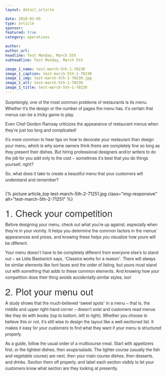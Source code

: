```yaml
---
layout: detail_article

date: 2018-03-05
type: article
sponsor:
featured: true
category: operations        

author:  
author_url: 
headline: Test Monday, March 5th
subheadline: Test Monday, March 5th

image_1_name: test-march-5th-1-70230
image_1_caption: test-march-5th-1-70230
image_1_img: test-march-5th-1-70230.jpg
image_1_alt: test-march-5th-1-70230
image_1_title: test-march-5th-1-70230
---
```

<p style="box-sizing: border-box; margin: 0px 0px 10px; padding: 0px; border: 0px; font-family: 'Helvetica Neue', Helvetica, Arial, sans-serif; font-stretch: inherit; line-height: inherit; vertical-al<!--more-->ign: baseline; color: #333333;">Surprisingly, one of the most common problems of restaurants is its menu. Whether it&rsquo;s the design or the number of pages the menu has, it&rsquo;s certain that menus can be a tricky game to play.</p>
<p style="box-sizing: border-box; margin: 0px 0px 10px; padding: 0px; border: 0px; font-family: 'Helvetica Neue', Helvetica, Arial, sans-serif; font-stretch: inherit; line-height: inherit; vertical-align: baseline; color: #333333;">Even Chef Gordon Ramsay criticizes the appearance of restaurant menus when they&rsquo;re just too long and complicated!</p>
<p style="box-sizing: border-box; margin: 0px 0px 10px; padding: 0px; border: 0px; font-family: 'Helvetica Neue', Helvetica, Arial, sans-serif; font-stretch: inherit; line-height: inherit; vertical-align: baseline; color: #333333;">It&rsquo;s more common to hear tips on how to decorate your restaurant than design your menu, which is why some owners think theirs are completely fine so long as they present their dishes. But hiring professional designers and/or writers to do the job for you add only to the cost &ndash; sometimes it&rsquo;s best that you do things yourself, right?</p>
<p style="box-sizing: border-box; margin: 0px 0px 10px; padding: 0px; border: 0px; font-family: 'Helvetica Neue', Helvetica, Arial, sans-serif; font-stretch: inherit; line-height: inherit; vertical-align: baseline; color: #333333;">So, what does it take to create a beautiful menu that your customers will understand and remember?</p><br>{% picture article_top test-march-5th-2-71251.jpg class="img-responsive" alt="test-march-5th-2-71251" %}<br><h2 id="1-check-your-competition" style="box-sizing: border-box; margin: 20px 0px 10px; padding: 0px; border: 0px; font-family: 'Helvetica Neue', Helvetica, Arial, sans-serif; font-size: 30px; font-weight: 500; font-stretch: inherit; line-height: 1.1; vertical-align: baseline; color: #333333;">1. Check your competition</h2>
<p style="box-sizing: border-box; margin: 0px 0px 10px; padding: 0px; border: 0px; font-family: 'Helvetica Neue', Helvetica, Arial, sans-serif; font-stretch: inherit; line-height: inherit; vertical-align: baseline; color: #333333;">Before designing your menu, check out what you&rsquo;re up against, especially when they&rsquo;re in your vicinity. It helps you determine the common factors in the menus&rsquo; appearances and prices, and knowing these helps you visualize how yours will be different.</p>
<p style="box-sizing: border-box; margin: 0px 0px 10px; padding: 0px; border: 0px; font-family: 'Helvetica Neue', Helvetica, Arial, sans-serif; font-stretch: inherit; line-height: inherit; vertical-align: baseline; color: #333333;">Your menu doesn&rsquo;t have to be completely different from everyone else&rsquo;s to stand out &ndash; as Lidia Bastianich says, &ldquo;Classics works for a reason&rdquo;. There will always be similar elements like font faces and the order of listing, but yours must stand out with something that adds to these common elements. And knowing how your competition does their thing avoids accidentally-similar styles, too!</p><h2 id="2-plot-your-menu-out" style="box-sizing: border-box; margin: 20px 0px 10px; padding: 0px; border: 0px; font-family: 'Helvetica Neue', Helvetica, Arial, sans-serif; font-size: 30px; font-weight: 500; font-stretch: inherit; line-height: 1.1; vertical-align: baseline; color: #333333;">2. Plot your menu out</h2>
<p style="box-sizing: border-box; margin: 0px 0px 10px; padding: 0px; border: 0px; font-family: 'Helvetica Neue', Helvetica, Arial, sans-serif; font-stretch: inherit; line-height: inherit; vertical-align: baseline; color: #333333;">A study shows that the much-believed &ldquo;sweet spots&rdquo; in a menu &ndash; that is, the middle and upper right-hand corner &ndash; doesn&rsquo;t exist and customers read menus like they do with books (top to bottom, left to right). Whether you choose to believe this or not, it&rsquo;s still wise to design the layout like a well-sectioned list. It makes it easy for your customers to find what they want if your menu is structured properly.</p>
<p style="box-sizing: border-box; margin: 0px 0px 10px; padding: 0px; border: 0px; font-family: 'Helvetica Neue', Helvetica, Arial, sans-serif; font-stretch: inherit; line-height: inherit; vertical-align: baseline; color: #333333;">As a guide, follow the usual order of a multicourse meal. Start with appetizers first, or the lightest dishes, then soups/salads. The lighter course (usually the fish and vegetable course) are next, then your main course dishes, then desserts, and drinks. Section them off properly, and label each section visibly to let your customers know what section are they looking at presently.</p>